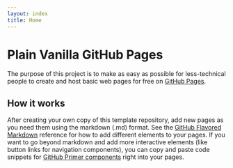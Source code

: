 ```yaml
---
layout: index
title: Home
---
```

# Plain Vanilla GitHub Pages
The purpose of this project is to make as easy as possible for less-technical people to create and host basic web pages for free on [GitHub Pages](https://pages.github.com/).

## How it works
After creating your own copy of this template repository, add new pages as you need them using the markdown (.md) format. See the [GitHub Flavored Markdown](https://guides.github.com/features/mastering-markdown/) reference for how to add different elements to your pages. If you want to go beyond markdown and add more interactive elements (like button links for navigation components), you can copy and paste code snippets for [GitHub Primer components](https://primer.style/css/components) right into your pages.